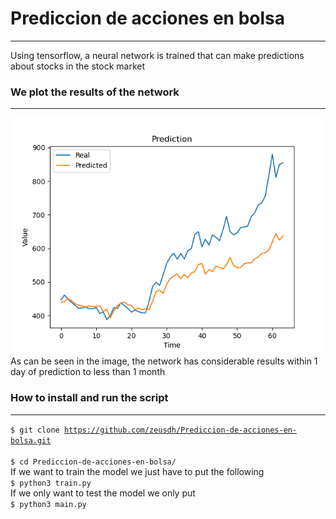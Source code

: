 # Prediccion de acciones en bolsa
***
Using tensorflow, a neural network is trained that can make predictions about stocks in the stock market


### We plot the results of the network
***
![Image text](images/Figure_1.png)  
As can be seen in the image, the network has considerable results within 1 day of prediction to less than 1 month

### How to install and run the script
***
<code>$ git clone https://github.com/zeusdh/Prediccion-de-acciones-en-bolsa.git  
$ cd Prediccion-de-acciones-en-bolsa/</code>  
If we want to train the model we just have to put the following  
    <code>$ python3 train.py</code>  
If we only want to test the model we only put  
    <code>$ python3 main.py</code>  
